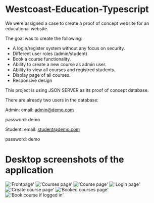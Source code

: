# Westcoast-Education-Typescript

We were assigned a case to create a proof of concept website for an educational website.

The goal was to create the following:

- A login/register system without any focus on security.
- Different user roles (admin/student)
- Book a course functionality.
- Ability to create a new course as admin user.
- Ability to view all courses and registred students.
- Display page of all courses.
- Responsive design

This project is using JSON SERVER as its proof of concept database.

There are already two users in the database:

Admin:
email: admin@demo.com

password: demo

Student:
email: student@demo.com

password: demo

# Desktop screenshots of the application

!['Frontpage'](/screenshots/demo_1.jpg)
!['Courses page'](screenshots/demo_2.jpg)
!['Course page'](screenshots/demo_3.jpg)
!['Login page'](screenshots/demo_4.jpg)
!['Create course page'](screenshots/demo_5.jpg)
!['Booked courses page'](screenshots/demo_6.jpg)
!['Book course if logged in'](screenshots/demo_7.jpg)
